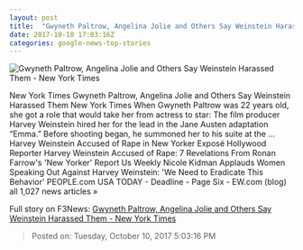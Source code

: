 ```yaml
---
layout: post
title:  "Gwyneth Paltrow, Angelina Jolie and Others Say Weinstein Harassed Them - New York Times"
date: 2017-10-10 17:03:16Z
categories: google-news-top-stories
---
```


![Gwyneth Paltrow, Angelina Jolie and Others Say Weinstein Harassed Them - New York Times](https://static01.nyt.com/images/2017/10/10/us/00Actresses1/00Actresses1-facebookJumbo.jpg)

New York Times Gwyneth Paltrow, Angelina Jolie and Others Say Weinstein Harassed Them New York Times When Gwyneth Paltrow was 22 years old, she got a role that would take her from actress to star: The film producer Harvey Weinstein hired her for the lead in the Jane Austen adaptation “Emma.” Before shooting began, he summoned her to his suite at the ... Harvey Weinstein Accused of Rape in New Yorker Exposé Hollywood Reporter Harvey Weinstein Accused of Rape: 7 Revelations From Ronan Farrow's 'New Yorker' Report Us Weekly Nicole Kidman Applauds Women Speaking Out Against Harvey Weinstein: 'We Need to Eradicate This Behavior' PEOPLE.com USA TODAY - Deadline - Page Six - EW.com (blog) all 1,027 news articles »


Full story on F3News: [Gwyneth Paltrow, Angelina Jolie and Others Say Weinstein Harassed Them - New York Times](http://www.f3nws.com/n/R2fmc)

> Posted on: Tuesday, October 10, 2017 5:03:16 PM
